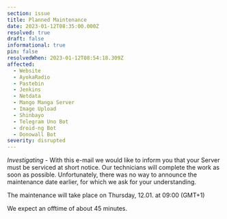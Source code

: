 ```yaml
---
section: issue
title: Planned Maintenance
date: 2023-01-12T08:35:00.000Z
resolved: true
draft: false
informational: true
pin: false
resolvedWhen: 2023-01-12T08:54:18.309Z
affected:
  - Website
  - AyokaRadio
  - Pastebin
  - Jenkins
  - Netdata
  - Mango Manga Server
  - Image Upload
  - Shinbayo
  - Telegram Uno Bot
  - droid-ng Bot
  - Donowall Bot
severity: disrupted
---
```

*Investigating* - With this e-mail we would like to inform you that your Server must be serviced at short notice. Our technicians will complete the work as soon as possible. Unfortunately, there was no way to announce the maintenance date earlier, for which we ask for your understanding. 

The maintenance will take place on Thursday, 12.01. at 09:00 (GMT+1)

We expect an offtime of about 45 minutes.